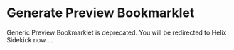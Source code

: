 # Generate Preview Bookmarklet

<div>
  <p>Generic Preview Bookmarklet is deprecated. You will be redirected to Helix Sidekick now ...</p>
</div>

<div id="form" style="display:none">
<label for="giturl">Repository URL:</label><br>
<input id="giturl" placeholder="https://github.com/...." size="40"><br>
<br>
<label for="outerhost">Production Hostname (optional): </label><br>
<input id="outerhost"><br>
<br>
<label for="project">Project Name (optional): </label><br>
<input id="project"><br>
<br>
<input type="hidden" id="title"><br>
<br>
<br>
</div>

<script>

  function run() {
    let giturl = document.getElementById('giturl').value;
    const outerHost = document.getElementById('outerhost').value;
    const title = document.getElementById('title').value;
    const project = document.getElementById('project').value;

    const skUrl = new URL('https://www.hlx.page/tools/sidekick/');
    if (giturl) {
      skUrl.search = new URLSearchParams([
        ['giturl', giturl],
        ['host', outerHost],
        ['project', project],
      ]).toString();
    }
    window.location.href = skUrl.toString();
  }

  function init() {
    let autorun=false;
    const params = new URLSearchParams(window.location.search);
    params.forEach((v,k) => {
      const field = document.getElementById(k);
      if (!field) return;
      field.value = v;
    });
    run();
  }

  init();
</script>
